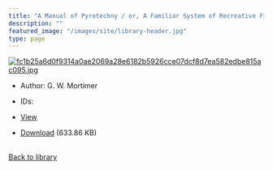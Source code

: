 ```yaml
---
title: "A Manual of Pyrotechny / or, A Familiar System of Recreative Fire-works"
description: ""
featured_image: "/images/site/library-header.jpg"
type: page
---
```


<a href="https://drive.google.com/uc?export=view&id=1sd0r2wYqFwsGMTCHbTpbhMaKDOBRK2gj" target="_blank">![fc1b25a6d0f9314a0ae2069a28e6182b5926cce07dcf8d7ea582edbe815ac095.jpg](/images/library/fc1b25a6d0f9314a0ae2069a28e6182b5926cce07dcf8d7ea582edbe815ac095.jpg)</a>
* Author: G. W. Mortimer
* IDs:
* <a href="https://drive.google.com/uc?export=view&id=1sd0r2wYqFwsGMTCHbTpbhMaKDOBRK2gj" target="_blank">View</a>

* [Download](https://drive.google.com/uc?export=download&id=1sd0r2wYqFwsGMTCHbTpbhMaKDOBRK2gj) (633.86 KB)

<br />[Back to library](/library/)
